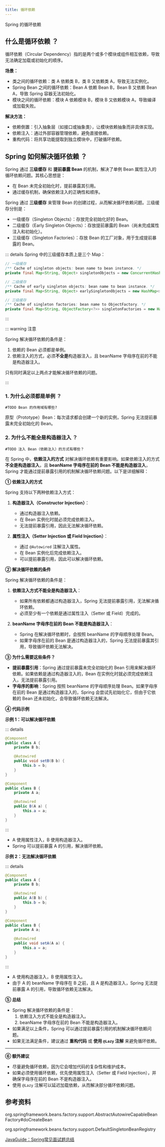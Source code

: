 ```yaml
---
title: 循环依赖
---
```


Spring 的循环依赖

## 什么是循环依赖 ？

循环依赖（Circular Dependency）指的是两个或多个模块或组件相互依赖，导致无法确定加载或初始化的顺序。

**场景：**

- 类之间的循环依赖：类 A 依赖类 B，类 B 又依赖类 A，导致无法实例化。
- Spring Bean 之间的循环依赖：Bean A 依赖 Bean B，Bean B 又依赖 Bean A，导致 Spring 容器无法初始化。
- 模块之间的循环依赖：模块 A 依赖模块 B，模块 B 又依赖模块 A，导致编译或加载失败。

**解决方法：**

- 依赖倒置：引入抽象层（如接口或抽象类），让模块依赖抽象而非具体实现。
- 依赖注入：通过外部容器管理依赖，避免直接依赖。
- 重构代码：将共享功能提取到独立模块中，打破循环依赖。

## Spring 如何解决循环依赖 ？

Spring 通过 **三级缓存** 和 **提前暴露 Bean** 的机制，解决了单例 Bean 属性注入的循环依赖问题。其核心思想是：

- 在 Bean 未完全初始化时，提前暴露其引用。
- 通过缓存机制，确保依赖注入的正确性和顺序。

Spring 通过 **三级缓存** 来管理 Bean 的创建过程，从而解决循环依赖问题。三级缓存分别是：

- 一级缓存（Singleton Objects）：存放完全初始化好的 Bean。
- 二级缓存（Early Singleton Objects）：存放提前暴露的 Bean（尚未完成属性注入和初始化）。
- 三级缓存（Singleton Factories）：存放 Bean 的工厂对象，用于生成提前暴露的 Bean。

::: details Spring&nbsp;中的三级缓存本质上是三个&nbsp;Map：
``` java
// 一级缓存
/** Cache of singleton objects: bean name to bean instance. */
private final Map<String, Object> singletonObjects = new ConcurrentHashMap<>(256);

// 二级缓存
/** Cache of early singleton objects: bean name to bean instance. */
private final Map<String, Object> earlySingletonObjects = new HashMap<>(16);

// 三级缓存
/** Cache of singleton factories: bean name to ObjectFactory. */
private final Map<String, ObjectFactory<?>> singletonFactories = new HashMap<>(16);
```
:::

::: warning 注意

Spring 解决循环依赖的条件是：

1. 依赖的 Bean 必须都是单例。
2. 依赖注入的方式，必须**不全是**构造器注入，且 beanName 字母序在前的不能是构造器注入。

只有同时满足以上两点才能解决循环依赖的问题。

:::

### 1. 为什么必须都是单例 ？

`#TODO Bean 的作用域有哪些?`

原型（Prototype）Bean：每次请求都会创建一个新的实例，Spring 无法提前暴露未完全初始化的 Bean。

### 2. 为什么不能全是构造器注入 ？

`#TODO 注入 Bean（依赖注入）的方式有哪些？`

在 Spring 中，**依赖注入的方式** 对解决循环依赖有重要影响。如果依赖注入的方式 **不全是构造器注入**，且 **beanName 字母序在前的 Bean 不能是构造器注入**，Spring 才能通过提前暴露引用的机制解决循环依赖问题。以下是详细解释：

**① 依赖注入的方式**  

Spring 支持以下两种依赖注入方式：

1. **构造器注入（Constructor Injection）**：
   - 通过构造器注入依赖。
   - 在 Bean 实例化时就必须完成依赖注入。
   - 无法提前暴露引用，因此无法解决循环依赖。

2. **属性注入（Setter Injection 或 Field Injection）**：
   - 通过 `@Autowired` 注解注入属性。
   - 在 Bean 实例化后完成依赖注入。
   - 可以提前暴露引用，因此可以解决循环依赖。





**②  解决循环依赖的条件**

Spring 解决循环依赖的条件是：

1. **依赖注入方式不能全是构造器注入**：
   - 如果所有依赖都通过构造器注入，Spring 无法提前暴露引用，无法解决循环依赖。
   - 必须至少有一个依赖是通过属性注入（Setter 或 Field）完成的。

2. **beanName 字母序在前的 Bean 不能是构造器注入**：
   - Spring 在解决循环依赖时，会按照 beanName 的字母顺序处理 Bean。
   - 如果字母序在前的 Bean 是通过构造器注入的，Spring 无法提前暴露其引用，导致循环依赖无法解决。

**③ 为什么需要这些条件？**

- **提前暴露引用**：Spring 通过提前暴露未完全初始化的 Bean 引用来解决循环依赖。如果依赖是通过构造器注入的，Bean 在实例化时就必须完成依赖注入，无法提前暴露引用。
- **字母序的影响**：Spring 按照 beanName 的字母顺序处理 Bean。如果字母序在前的 Bean 是通过构造器注入的，Spring 会尝试先初始化它，但由于它依赖的 Bean 还未初始化，会导致循环依赖无法解决。

**④ 代码示例**

**示例 1：可以解决循环依赖**

::: details
```java
@Component
public class A {
    private B b;

    @Autowired
    public void setB(B b) {
        this.b = b;
    }
}

@Component
public class B {
    private A a;

    @Autowired
    public B(A a) {
        this.a = a;
    }
}
```
:::

- A 使用属性注入，B 使用构造器注入。
- Spring 可以提前暴露 A 的引用，解决循环依赖。

**示例 2：无法解决循环依赖**

::: details
```java
@Component
public class A {
    private B b;

    @Autowired
    public A(B b) {
        this.b = b;
    }
}

@Component
public class B {
    private A a;

    @Autowired
    public void setA(A a) {
        this.a = a;
    }
}
```
:::

- A 使用构造器注入，B 使用属性注入。
- 由于 A 的 beanName 字母序在 B 之前，且 A 是构造器注入，Spring 无法提前暴露 A 的引用，导致循环依赖无法解决。

**⑤ 总结**
- Spring 解决循环依赖的条件是：
  1. 依赖注入方式不能全是构造器注入。
  2. beanName 字母序在前的 Bean 不能是构造器注入。
- 如果满足以上条件，Spring 可以通过提前暴露引用的机制解决循环依赖问题。
- 如果无法满足条件，建议通过 **重构代码** 或 **使用 `@Lazy` 注解** 来避免循环依赖。

---

**⑥ 额外建议**
- 尽量避免循环依赖，因为它会增加代码的复杂性和维护成本。
- 如果必须使用循环依赖，优先使用属性注入（Setter 或 Field Injection），并确保字母序在前的 Bean 不是构造器注入。
- 使用 `@Lazy` 注解可以延迟加载依赖，从而解决部分循环依赖问题。

## 参考资料

org.springframework.beans.factory.support.AbstractAutowireCapableBeanFactory#doCreateBean

org.springframework.beans.factory.support.DefaultSingletonBeanRegistry

[JavaGuide：Spring常见面试题总结](https://javaguide.cn/system-design/framework/spring/spring-knowledge-and-questions-summary.html)